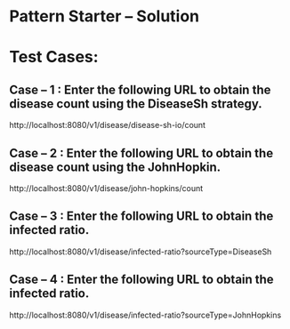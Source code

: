 


# Pattern Starter – Solution
                                                                                        
# Test Cases:

## Case – 1 : Enter the following URL to obtain the disease count using the DiseaseSh strategy.

http://localhost:8080/v1/disease/disease-sh-io/count

 
## Case – 2 : Enter the following URL to obtain the disease count using the JohnHopkin.
http://localhost:8080/v1/disease/john-hopkins/count

 

## Case – 3 : Enter the following URL to obtain the infected ratio.
http://localhost:8080/v1/disease/infected-ratio?sourceType=DiseaseSh

 
## Case – 4 : Enter the following URL to obtain the infected ratio.
http://localhost:8080/v1/disease/infected-ratio?sourceType=JohnHopkins

 
